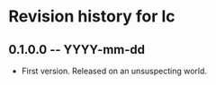 # Revision history for lc

## 0.1.0.0 -- YYYY-mm-dd

* First version. Released on an unsuspecting world.

